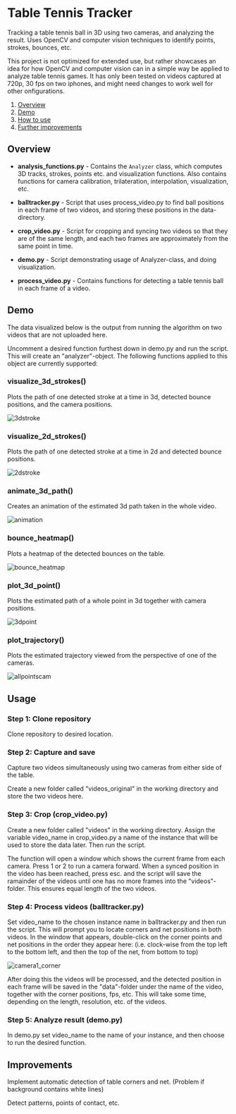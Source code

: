 # Table Tennis Tracker

Tracking a table tennis ball in 3D using two cameras, and analyzing the result. Uses OpenCV and computer vision techniques to identify points, strokes, bounces, etc.

This project is not optimized for extended use, but rather showcases an idea for how OpenCV and computer vision can in a simple way be applied to analyze table tennis games. It has only been tested on videos captured at 720p, 30 fps on two iphones, and might need changes to work well for other onfigurations.

1. [Overview](#overview)
2. [Demo](#demo)
3. [How to use](#usage)
4. [Further improvements](#improvements)

## Overview

* **analysis_functions.py** - Contains the `Analyzer` class, which computes 3D tracks, strokes, points etc. and visualization functions.
Also contains functions for camera calibration, trilateration, interpolation, visualization, etc.

* **balltracker.py** - Script that uses process_video.py to find ball positions in each frame of two videos, and storing these positions in the data-directory.

* **crop_video.py** - Script for cropping and syncing two videos so that they are of the same length, and each two frames are approximately from the same point in time.

* **demo.py** - Script demonstrating usage of Analyzer-class, and doing visualization.

* **process_video.py** - Contains functions for detecting a table tennis ball in each frame of a video.

## Demo

The data visualized below is the output from running the algorithm on two videos that are not uploaded here.

Uncomment a desired function furthest down in demo.py and run the script. This will create an "analyzer"-object. The following functions applied to this object are currently supported:

### visualize_3d_strokes()

Plots the path of one detected stroke at a time in 3d, detected bounce positions, and the camera positions.

![3dstroke](https://user-images.githubusercontent.com/37980849/97466582-8fbd8e80-1943-11eb-95f2-41e10e0acb18.PNG)

### visualize_2d_strokes()

Plots the path of one detected stroke at a time in 2d and detected bounce positions.

![2dstroke](https://user-images.githubusercontent.com/37980849/97466681-abc13000-1943-11eb-9ff4-0d739da60e8c.PNG)

### animate_3d_path()

Creates an animation of the estimated 3d path taken in the whole video.

![animation](https://user-images.githubusercontent.com/37980849/97466900-e9be5400-1943-11eb-92a5-4ab7db1f286a.PNG)

### bounce_heatmap()

Plots a heatmap of the detected bounces on the table.

![bounce_heatmap](https://user-images.githubusercontent.com/37980849/97466989-02c70500-1944-11eb-81b4-a3225d80edf3.PNG)

### plot_3d_point()

Plots the estimated path of a whole point in 3d together with camera positions.

![3dpoint](https://user-images.githubusercontent.com/37980849/97467107-2427f100-1944-11eb-9f0e-280c2f3e1af1.PNG)

### plot_trajectory()

Plots the estimated trajectory viewed from the perspective of one of the cameras.

![allpointscam](https://user-images.githubusercontent.com/37980849/97467284-546f8f80-1944-11eb-8cf7-b4b934337f2c.PNG)

## Usage

### Step 1: Clone repository

Clone repository to desired location.

### Step 2: Capture and save

Capture two videos simultaneously using two cameras from either side of the table.

Create a new folder called "videos_original" in the working directory and store the two videos here.

### Step 3: Crop (crop_video.py)

Create a new folder called "videos" in the working directory. Assign the variable video_name in crop_video.py a name of the instance that will be used to store the data later. Then run the script.

The function will open a window which shows the current frame from each camera. Press 1 or 2 to run a camera forward. When a synced position in the video has been reached, press esc. and the script will save the ramainder of the videos until one has no more frames into the "videos"-folder. This ensures equal length of the two videos.

### Step 4: Process videos (balltracker.py)

Set video_name to the chosen instance name in balltracker.py and then run the script. This will prompt you to locate corners and net positions in both videos. In the window that appears, double-click on the corner points and net positions in the order they appear here: (i.e. clock-wise from the top left to the bottom left, and then the top of the net, from bottom to top)

![camera1_corner](https://user-images.githubusercontent.com/37980849/97461066-aa8d0480-193d-11eb-9815-7282e87ac035.PNG)

After doing this the videos will be processed, and the detected position in each frame will be saved in the "data"-folder under the name of the video, together with the corner positions, fps, etc. This will take some time, depending on the length, resolution, etc. of the videos.

### Step 5: Analyze result (demo.py)

In demo.py set video_name to the name of your instance, and then choose to run the desired function.

## Improvements

Implement automatic detection of table corners and net. (Problem if background contains white lines)

Detect patterns, points of contact, etc.
